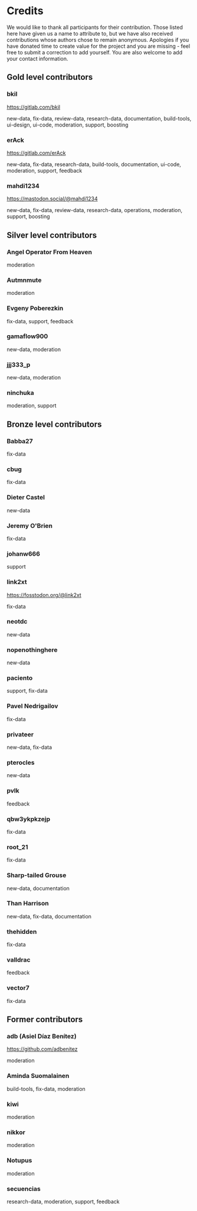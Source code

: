 # Credits

We would like to thank all participants for their contribution. Those listed here have given us a name to attribute to, but we have also received contributions whose authors chose to remain anonymous. Apologies if you have donated time to create value for the project and you are missing - feel free to submit a correction to add yourself. You are also welcome to add your contact information.

## Gold level contributors

### bkil

https://gitlab.com/bkil

new-data, fix-data, review-data, research-data, documentation, build-tools, ui-design, ui-code, moderation, support, boosting

### erAck

https://gitlab.com/erAck

new-data, fix-data, research-data, build-tools, documentation, ui-code, moderation, support, feedback

### mahdi1234

https://mastodon.social/@mahdi1234

new-data, fix-data, review-data, research-data, operations, moderation, support, boosting

## Silver level contributors

### Angel Operator From Heaven

moderation

### Autmnmute

moderation

### Evgeny Poberezkin

fix-data, support, feedback

### gamaflow900

new-data, moderation

### jjj333_p

new-data, moderation

### ninchuka

moderation, support

## Bronze level contributors

### Babba27

fix-data

### cbug

fix-data

### Dieter Castel

new-data

### Jeremy O'Brien

fix-data

### johanw666

support

### link2xt

https://fosstodon.org/@link2xt

fix-data

### neotdc

new-data

### nopenothinghere

new-data

### paciento

support, fix-data

### Pavel Nedrigailov

fix-data

### privateer

new-data, fix-data

### pterocles

new-data

### pvlk

feedback

### qbw3ykpkzejp

fix-data

### root_21

fix-data

### Sharp-tailed Grouse

new-data, documentation

### Than Harrison

new-data, fix-data, documentation

### thehidden

fix-data

### valldrac

feedback

### vector7

fix-data

## Former contributors

### adb (Asiel Díaz Benítez)

https://github.com/adbenitez

moderation

### Aminda Suomalainen

build-tools, fix-data, moderation

### kiwi

moderation

### nikkor

moderation

### Notupus

moderation

### secuencias

research-data, moderation, support, feedback
